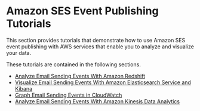 # Amazon SES Event Publishing Tutorials<a name="event-publishing-tutorials"></a>

This section provides tutorials that demonstrate how to use Amazon SES event publishing with AWS services that enable you to analyze and visualize your data\.

These tutorials are contained in the following sections\. 
+ [Analyze Email Sending Events With Amazon Redshift](event-publishing-redshift.md)
+ [Visualize Email Sending Events With Amazon Elasticsearch Service and Kibana](event-publishing-elasticsearch.md)
+ [Graph Email Sending Events in CloudWatch](event-publishing-cloudwatch-tutorial.md)
+ [Analyze Email Sending Events With Amazon Kinesis Data Analytics](event-publishing-kinesis-analytics.md)